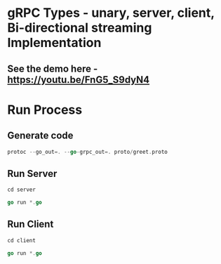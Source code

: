 # gRPC Types - unary, server, client, Bi-directional streaming Implementation

## See the demo here - https://youtu.be/FnG5_S9dyN4 

# Run Process

## Generate code  
```go
protoc --go_out=. --go-grpc_out=. proto/greet.proto    
```

## Run Server
```go
cd server

go run *.go  
```

## Run Client
```go
cd client

go run *.go  
```
